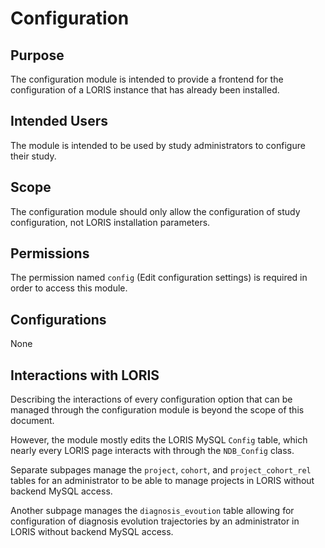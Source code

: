 # Configuration

## Purpose

The configuration module is intended to provide a frontend for the
configuration of a LORIS instance that has already been installed.

## Intended Users

The module is intended to be used by study administrators to configure their
study.

## Scope

The configuration module should only allow the configuration of
study configuration, not LORIS installation parameters.

## Permissions

The permission named `config` (Edit configuration settings) is required in order to 
access this module.

## Configurations

None

## Interactions with LORIS

Describing the interactions of every configuration option that can
be managed through the configuration module is beyond the scope of
this document.

However, the module mostly edits the LORIS MySQL `Config` table,
which nearly every LORIS page interacts with through the `NDB_Config`
class.

Separate subpages manage the `project`, `cohort`, and
`project_cohort_rel` tables for an administrator to be able to
manage projects in LORIS without backend MySQL access.

Another subpage manages the `diagnosis_evoution` table allowing for configuration of diagnosis evolution trajectories by an administrator in LORIS without backend MySQL access.